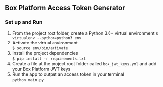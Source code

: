 ## Box Platform Access Token Generator 
### Set up and Run  
1. From the project root folder, create a Python 3.6+ virtual environment `$ virtualenv --python=python3 env`  
2. Activate the virtual environment  
`$ source env/bin/activate`  
3. Install the project dependencies  
`$ pip install -r requirements.txt`  
4. Create a file at the project root folder called `box_jwt_keys.yml` and add your Box Platform JWT keys  
5. Run the app to output an access token in your terminal  
`python main.py`  